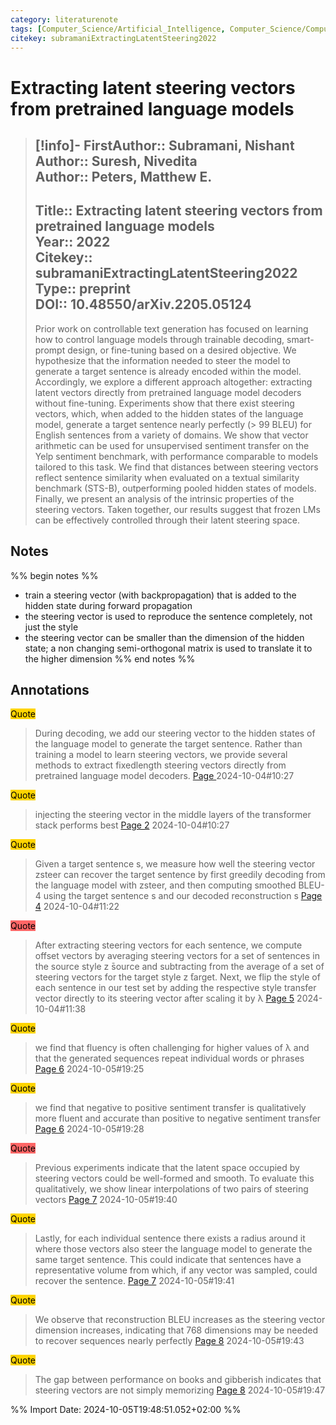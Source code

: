 ```yaml
---
category: literaturenote
tags: [Computer_Science/Artificial_Intelligence, Computer_Science/Computation_and_Language, Computer_Science/Machine_Learning, reading_complete, recommended]
citekey: subramaniExtractingLatentSteering2022
---
```

# Extracting latent steering vectors from pretrained language models

> [!info]-
> **FirstAuthor**:: Subramani, Nishant  
> **Author**:: Suresh, Nivedita  
> **Author**:: Peters, Matthew E.  
> ---    
> **Title**:: Extracting latent steering vectors from pretrained language models  
> **Year**:: 2022   
> **Citekey**:: subramaniExtractingLatentSteering2022  
> **Type**:: preprint  
> **DOI**:: 10.48550/arXiv.2205.05124
> ---
> Prior work on controllable text generation has focused on learning how to control language models through trainable decoding, smart-prompt design, or fine-tuning based on a desired objective. We hypothesize that the information needed to steer the model to generate a target sentence is already encoded within the model. Accordingly, we explore a different approach altogether: extracting latent vectors directly from pretrained language model decoders without fine-tuning. Experiments show that there exist steering vectors, which, when added to the hidden states of the language model, generate a target sentence nearly perfectly (> 99 BLEU) for English sentences from a variety of domains. We show that vector arithmetic can be used for unsupervised sentiment transfer on the Yelp sentiment benchmark, with performance comparable to models tailored to this task. We find that distances between steering vectors reflect sentence similarity when evaluated on a textual similarity benchmark (STS-B), outperforming pooled hidden states of models. Finally, we present an analysis of the intrinsic properties of the steering vectors. Taken together, our results suggest that frozen LMs can be effectively controlled through their latent steering space.

## Notes
%% begin notes %%
- train a steering vector (with backpropagation) that is added to the hidden state during forward propagation
- the steering vector is used to reproduce the sentence completely, not just the style
- the steering vector can be smaller than the dimension of the hidden state; a non changing semi-orthogonal matrix is used to translate it to the higher dimension
%% end notes %%

## Annotations
<mark style="background-color: #ffd400">Quote</mark>
> During decoding, we add our steering vector to the hidden states of the language model to generate the target sentence. Rather than training a model to learn steering vectors, we provide several methods to extract fixedlength steering vectors directly from pretrained language model decoders.
> [Page ](zotero://open-pdf/library/items/L89NKEG9?page=) 2024-10-04#10:27

<mark style="background-color: #ffd400">Quote</mark>
> injecting the steering vector in the middle layers of the transformer stack performs best
> [Page 2](zotero://open-pdf/library/items/L89NKEG9?page=2) 2024-10-04#10:27

<mark style="background-color: #ffd400">Quote</mark>
> Given a target sentence s, we measure how well the steering vector zsteer can recover the target sentence by first greedily decoding from the language model with zsteer, and then computing smoothed BLEU-4 using the target sentence s and our decoded reconstruction s
> [Page 4](zotero://open-pdf/library/items/L89NKEG9?page=4) 2024-10-04#11:22

<mark style="background-color: #ff6666">Quote</mark>
> After extracting steering vectors for each sentence, we compute offset vectors by averaging steering vectors for a set of sentences in the source style z ̄source and subtracting from the average of a set of steering vectors for the target style z ̄target. Next, we flip the style of each sentence in our test set by adding the respective style transfer vector directly to its steering vector after scaling it by λ
> [Page 5](zotero://open-pdf/library/items/L89NKEG9?page=5) 2024-10-04#11:38

<mark style="background-color: #ffd400">Quote</mark>
> we find that fluency is often challenging for higher values of λ and that the generated sequences repeat individual words or phrases
> [Page 6](zotero://open-pdf/library/items/L89NKEG9?page=6) 2024-10-05#19:25

<mark style="background-color: #ffd400">Quote</mark>
> we find that negative to positive sentiment transfer is qualitatively more fluent and accurate than positive to negative sentiment transfer
> [Page 6](zotero://open-pdf/library/items/L89NKEG9?page=6) 2024-10-05#19:28

<mark style="background-color: #ff6666">Quote</mark>
> Previous experiments indicate that the latent space occupied by steering vectors could be well-formed and smooth. To evaluate this qualitatively, we show linear interpolations of two pairs of steering vectors
> [Page 7](zotero://open-pdf/library/items/L89NKEG9?page=7) 2024-10-05#19:40

<mark style="background-color: #ffd400">Quote</mark>
> Lastly, for each individual sentence there exists a radius around it where those vectors also steer the language model to generate the same target sentence. This could indicate that sentences have a representative volume from which, if any vector was sampled, could recover the sentence.
> [Page 7](zotero://open-pdf/library/items/L89NKEG9?page=7) 2024-10-05#19:41

<mark style="background-color: #ffd400">Quote</mark>
> We observe that reconstruction BLEU increases as the steering vector dimension increases, indicating that 768 dimensions may be needed to recover sequences nearly perfectly
> [Page 8](zotero://open-pdf/library/items/L89NKEG9?page=8) 2024-10-05#19:43

<mark style="background-color: #ffd400">Quote</mark>
> The gap between performance on books and gibberish indicates that steering vectors are not simply memorizing
> [Page 8](zotero://open-pdf/library/items/L89NKEG9?page=8) 2024-10-05#19:47




%% Import Date: 2024-10-05T19:48:51.052+02:00 %%
